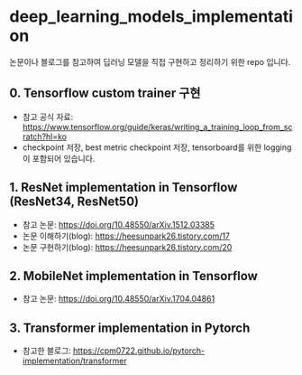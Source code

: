 # deep_learning_models_implementation
논문이나 블로그를 참고하여 딥러닝 모델을 직접 구현하고 정리하기 위한 repo 입니다.



## 0. Tensorflow custom trainer 구현
- 참고 공식 자료: https://www.tensorflow.org/guide/keras/writing_a_training_loop_from_scratch?hl=ko
- checkpoint 저장, best metric checkpoint 저장, tensorboard를 위한 logging이 포함되어 있습니다.

## 1. ResNet implementation in Tensorflow (ResNet34, ResNet50)
- 참고 논문: https://doi.org/10.48550/arXiv.1512.03385
- 논문 이해하기(blog): https://heesunpark26.tistory.com/17
- 논문 구현하기(blog): https://heesunpark26.tistory.com/20

## 2. MobileNet implementation in Tensorflow
- 참고 논문: https://doi.org/10.48550/arXiv.1704.04861

## 3. Transformer implementation in Pytorch
- 참고한 블로그: https://cpm0722.github.io/pytorch-implementation/transformer
